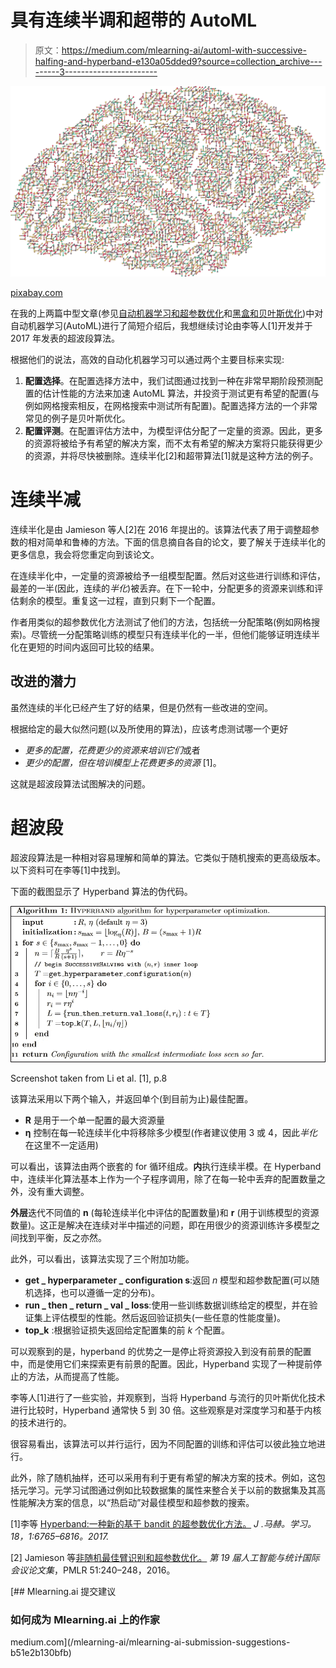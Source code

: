 # 具有连续半调和超带的 AutoML

> 原文：<https://medium.com/mlearning-ai/automl-with-successive-halfing-and-hyperband-e130a05dded9?source=collection_archive---------3----------------------->

![](img/c89a94ce9c7b7d67a1c43559e7ce2546.png)

[pixabay.com](https://pixabay.com/de/vectors/sch%c3%a4del-kopf-mensch-m%c3%a4nnlich-mann-2099083/)

在我的上两篇中型文章(参见[自动机器学习和超参数优化](/mlearning-ai/automated-machine-learning-and-hyperparameter-optimisation-f33be5eb6901)和[黑盒和贝叶斯优化](/@sabrinaherbst/blackbox-and-bayesian-optimisation-d651295199de))中对自动机器学习(AutoML)进行了简短介绍后，我想继续讨论由李等人[1]开发并于 2017 年发表的超波段算法。

根据他们的说法，高效的自动化机器学习可以通过两个主要目标来实现:

1.  **配置选择**。在配置选择方法中，我们试图通过找到一种在非常早期阶段预测配置的估计性能的方法来加速 AutoML 算法，并投资于测试更有希望的配置(与例如网格搜索相反，在网格搜索中测试所有配置)。配置选择方法的一个非常常见的例子是贝叶斯优化。
2.  **配置评测**。在配置评估方法中，为模型评估分配了一定量的资源。因此，更多的资源将被给予有希望的解决方案，而不太有希望的解决方案将只能获得更少的资源，并将尽快被删除。连续半化[2]和超带算法[1]就是这种方法的例子。

# 连续半减

连续半化是由 Jamieson 等人[2]在 2016 年提出的。该算法代表了用于调整超参数的相对简单和鲁棒的方法。下面的信息摘自各自的论文，要了解关于连续半化的更多信息，我会将您重定向到该论文。

在连续半化中，一定量的资源被给予一组模型配置。然后对这些进行训练和评估，最差的一半(因此，连续的*半化*)被丢弃。在下一轮中，分配更多的资源来训练和评估剩余的模型。重复这一过程，直到只剩下一个配置。

作者用类似的超参数优化方法测试了他们的方法，包括统一分配策略(例如网格搜索)。尽管统一分配策略训练的模型只有连续半化的一半，但他们能够证明连续半化在更短的时间内返回可比较的结果。

## 改进的潜力

虽然连续的半化已经产生了好的结果，但是仍然有一些改进的空间。

根据给定的最大似然问题(以及所使用的算法)，应该考虑测试哪一个更好

*   *更多的配置，花费更少的资源来培训它们*或者
*   *更少的配置，但在培训模型上花费更多的资源* [1]。

这就是超波段算法试图解决的问题。

# 超波段

超波段算法是一种相对容易理解和简单的算法。它类似于随机搜索的更高级版本。以下资料可在李等[1]中找到。

下面的截图显示了 Hyperband 算法的伪代码。

![](img/e49dd6e6ac980bc95913c3eda775bb46.png)

Screenshot taken from Li et al. [1], p.8

该算法采用以下两个输入，并返回单个(到目前为止)最佳配置。

*   **R** 是用于一个单一配置的最大资源量
*   **η** 控制在每一轮连续半化中将移除多少模型(作者建议使用 3 或 4，因此*半化*在这里不一定适用)

可以看出，该算法由两个嵌套的 for 循环组成。**内**执行连续半模。在 Hyperband 中，连续半化算法基本上作为一个子程序调用，除了在每一轮中丢弃的配置数量之外，没有重大调整。

**外层**迭代不同值的 **n** (每轮连续半化中评估的配置数量)和 **r** (用于训练模型的资源数量)。这正是解决在连续对半中描述的问题，即在用很少的资源训练许多模型之间找到平衡，反之亦然。

此外，可以看出，该算法实现了三个附加功能。

*   **get _ hyperparameter _ configuration s**:返回 *n* 模型和超参数配置(可以随机选择，也可以遵循一定的分布)。
*   **run _ then _ return _ val _ loss**:使用一些训练数据训练给定的模型，并在验证集上评估模型的性能。然后返回验证损失(一些任意的性能度量)。
*   **top_k** :根据验证损失返回给定配置集的前 *k* 个配置。

可以观察到的是，hyperband 的优势之一是停止将资源投入到没有前景的配置中，而是使用它们来探索更有前景的配置。因此，Hyperband 实现了一种提前停止的方法，从而提高了性能。

李等人[1]进行了一些实验，并观察到，当将 Hyperband 与流行的贝叶斯优化技术进行比较时，Hyperband 通常快 5 到 30 倍。这些观察是对深度学习和基于内核的技术进行的。

很容易看出，该算法可以并行运行，因为不同配置的训练和评估可以彼此独立地进行。

此外，除了随机抽样，还可以采用有利于更有希望的解决方案的技术。例如，这包括元学习。元学习试图通过例如比较数据集的属性来整合关于以前的数据集及其高性能解决方案的信息，以“热启动”对最佳模型和超参数的搜索。

[1]李等 [Hyperband:一种新的基于 bandit 的超参数优化方法。](https://dl.acm.org/doi/abs/10.5555/3122009.3242042) *J .马赫。学习。18，1:6765–6816。2017.*

[2] Jamieson 等[非随机最佳臂识别和超参数优化。](https://proceedings.mlr.press/v51/jamieson16.html) *第 19 届人工智能与统计国际会议论文集*，PMLR 51:240–248，2016。

[](/mlearning-ai/mlearning-ai-submission-suggestions-b51e2b130bfb) [## Mlearning.ai 提交建议

### 如何成为 Mlearning.ai 上的作家

medium.com](/mlearning-ai/mlearning-ai-submission-suggestions-b51e2b130bfb)